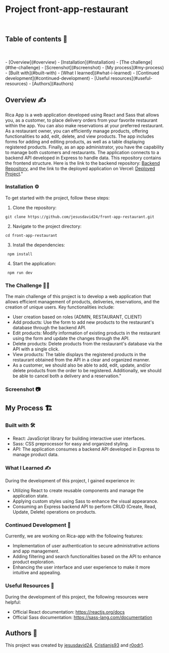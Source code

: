 # Project front-app-restaurant
​
## Table of contents 📄

<br/>
<br/>
​
- [Overview](#overview)
  - [Installation](#Installation)  
  - [The challenge](#the-challenge)
  - [Screenshot](#screenshot)
- [My process](#my-process)
  - [Built with](#built-with)
  - [What I learned](#what-i-learned)
  - [Continued development](#continued-development)
  - [Useful resources](#useful-resources)
- [Authors](#authors)

## Overview :writing_hand:
Rica App is a web application developed using React and Sass that allows you, as a customer, to place delivery orders from your favorite restaurant within the app. You can also make reservations at your preferred restaurant. As a restaurant owner, you can efficiently manage products, offering functionalities to add, edit, delete, and view products. The app includes forms for adding and editing products, as well as a table displaying registered products. Finally, as an app administrator, you have the capability to manage both customers and restaurants.
The application connects to a backend API developed in Express to handle data. This repository contains the frontend structure. Here is the link to the backend repository: [Backend Repository](https://github.com/Cristianjs93/back-app-restaurant), and the link to the deployed application on Vercel: [Deployed Project]()."

### Installation :gear:
To get started with the project, follow these steps:

1. Clone the repository:
```shell
git clone https://github.com/jesusdavid24/front-app-restaurant.git
  ```
2. Navigate to the project directory:
```shell
cd front-app-restaurant
 ```
3. Install the dependencies:
```shell
 npm install
  ```
4. Start the application: 
```shell
 npm run dev
  ```
### The Challenge :weight_lifting_man:

The main challenge of this project is to develop a web application that allows efficient management of products, deliveries, reservations, and the creation of unique users. Key functionalities include:

* User creation based on roles (ADMIN, RESTAURANT, CLIENT)
* Add products: Use the form to add new products to the restaurant's database through the backend API.
* Edit products: Modify information of existing products in the restaurant using the form and update the changes through the API.
* Delete products: Delete products from the restaurant's database via the API with a single click.
* View products: The table displays the registered products in the restaurant obtained from the API in a clear and organized manner.
* As a customer, we should also be able to add, edit, update, and/or delete products from the order to be registered. Additionally, we should be able to cancel both a delivery and a reservation."

### Screenshot 📷

## My Process 🏗️
### Built with 🛠️

* React: JavaScript library for building interactive user interfaces.
* Sass: CSS preprocessor for easy and organized styling.
* API: The application consumes a backend API developed in Express to manage product data.

### What I Learned ✍️
During the development of this project, I gained experience in:

* Utilizing React to create reusable components and manage the application state.
* Applying custom styles using Sass to enhance the visual appearance.
* Consuming an Express backend API to perform CRUD (Create, Read, Update, Delete) operations on products.

### Continued Development :briefcase:
Currently, we are working on Rica-app with the following features:

* Implementation of user authentication to secure administrative actions and app management.
* Adding filtering and search functionalities based on the API to enhance product exploration.
* Enhancing the user interface and user experience to make it more intuitive and appealing.

### Useful Resources 📖
During the development of this project, the following resources were helpful:

* Official React documentation: https://reactjs.org/docs
* Official Sass documentation: https://sass-lang.com/documentation

## Authors 👊

This project was created by [jesusdavid24](https://github.com/jesusdavid24), [Cristianjs93](https://github.com/Cristianjs93) and [r0odr1](https://github.com/r0odr1).
